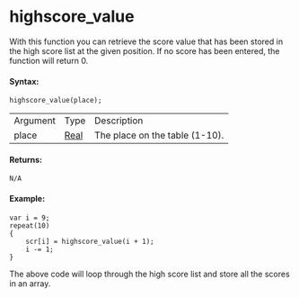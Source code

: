 # highscore_value

With this function you can retrieve the score value that has been stored
in the high score list at the given position. If no score has been
entered, the function will return 0.

#### Syntax:

``` gml
highscore_value(place);
```

|          |                                                                      |                                |
|----------|----------------------------------------------------------------------|--------------------------------|
| Argument | Type                                                                 | Description                    |
| place    |  [Real](../../../../GameMaker_Language/GML_Overview/Data_Types)  | The place on the table (1-10). |

#### Returns:

``` gml
N/A
```

#### Example:

``` gml
var i = 9;
repeat(10)
{
    scr[i] = highscore_value(i + 1);
    i -= 1;
}
```

The above code will loop through the high score list and store all the
scores in an array.
